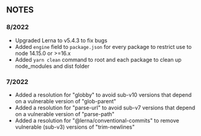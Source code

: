 ## NOTES

### 8/2022
- Upgraded Lerna to v5.4.3 to fix bugs
- Added `engine` field to `package.json` for every package to restrict use to node 14.15.0 or >=16.x
- Added `yarn clean` command to root and each package to clean up node_modules and dist folder

### 7/2022
- Added a resolution for "globby" to avoid sub-v10 versions that depend on a vulnerable version of "glob-parent"
- Added a resolution for "parse-url" to avoid sub-v7 versions that depend on a vulnerable version of "parse-path"
- Added a resolution for "@lerna/conventional-commits" to remove vulnerable (sub-v3) versions of "trim-newlines"
